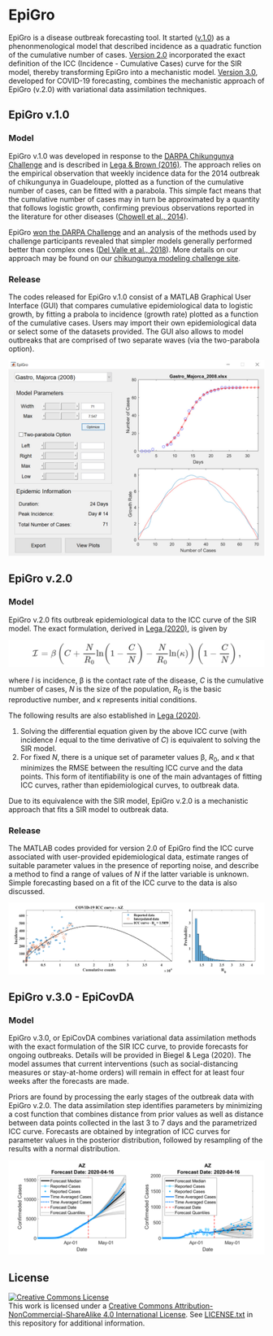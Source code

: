 # EpiGro

EpiGro is a disease outbreak forecasting tool. It started ([v.1.0](#epigro-v10)) as a phenonmenological model that described incidence as a quadratic function of the cumulative number of cases. [Version 2.0](#epigro-v20) incorporated the exact definition of the ICC (Incidence - Cumulative Cases) curve for the SIR model, thereby transforming EpiGro into a mechanistic model. [Version 3.0](#epigro-v30---epicovda), developed for COVID-19 forecasting, combines the mechanistic approach of EpiGro (v.2.0) with variational data assimilation techniques.

## EpiGro v.1.0
### Model
EpiGro v.1.0 was developed in response to the [DARPA Chikungunya Challenge](https://www.innocentive.com/ar/challenge/9933617) and is described in [Lega & Brown (2016)](http://dx.doi.org/10.1016/j.epidem.2016.10.002). The approach relies on the empirical observation that weekly incidence data for the 2014 outbreak of chikungunya in Guadeloupe, plotted as a function of the cumulative number of cases, can be fitted with a parabola. This simple fact means that the cumulative number of cases may in turn be approximated by a quantity that follows logistic growth, confirming previous observations reported in the literature for other diseases ([Chowell et al., 2014](https://doi.org/10.1371/currents.outbreaks.b4690859d91684da963dc40e00f3da81)).

EpiGro [won the DARPA Challenge](https://www.darpa.mil/news-events/2015-05-27) and an analysis of the methods used by challenge participants revealed that simpler models generally performed better than complex ones ([Del Valle et al., 2018](http://dx.doi.org/10.1186/s12879-018-3124-7)). More details on our approach may be found on our [chikungunya modeling challenge site](http://www.u.arizona.edu/~lega/CHIK_Site/CHIK_Challenge.html).

### Release
The codes released for EpiGro v.1.0 consist of a MATLAB Graphical User Interface (GUI) that compares cumulative epidemiological data to logistic growth, by fitting a prabola to incidence (growth rate) plotted as a function of the cumulative cases. Users may import their own epidemiological data or select some of the datasets provided. The GUI also allows to model outbreaks that are comprised of two separate waves (via the two-parabola option).

![EpiGro GUI](./EpiGro_GUI.jpg)

## EpiGro v.2.0
### Model
EpiGro v.2.0 fits outbreak epidemiological data to the ICC curve of the SIR model. The exact formulation, derived in [Lega (2020)](http://arxiv.org/abs/2005.08134), is given by

![](./ICC_Curve_Eq.png)

where *I* is incidence, &beta; is the contact rate of the disease, *C* is the cumulative number of cases, *N* is the size of the population, *R*<sub>0</sub> is the basic reproductive number, and &kappa; represents initial conditions. 

The following results are also established in <a href="http://arxiv.org/abs/2005.08134">Lega (2020)</a>.

1. Solving the differential equation given by the above ICC curve (with incidence *I* equal to the time derivative of *C*) is equivalent to solving the SIR model.
2. For fixed *N*, there is a unique set of parameter values &beta;, *R*<sub>0</sub>, and &kappa; that minimizes the RMSE between the resulting ICC curve and the data points. This form of itentifiability is one of the main advantages of fitting ICC curves, rather than epidemiological curves, to outbreak data.

Due to its equivalence with the SIR model, EpiGro v.2.0 is a mechanistic approach that fits a SIR model to outbreak data.

### Release
The MATLAB codes provided for version 2.0 of EpiGro find the ICC curve associated with user-provided epidemiological data, estimate ranges of suitable parameter values in the presence of reporting noise, and describe a method to find a range of values of $N$ if the latter variable is unknown. Simple forecasting based on a fit of the ICC curve to the data is also discussed.

![ICC curve for the COVID-19 outbreak in Arizona](./EpiGro_v2.png)

## EpiGro v.3.0 - EpiCovDA
### Model
EpiGro v.3.0, or EpiCovDA combines variational data assimilation methods with the exact formulation of the SIR ICC curve, to provide forecasts for ongoing outbreaks. Details will be provided in Biegel & Lega (2020). The model assumes that current interventions (such as social-distancing measures or stay-at-home orders) will remain in effect for at least four weeks after the forecasts are made.

Priors are found by processing the early stages of the outbreak data with EpiGro v.2.0. The data assimilation step identifies parameters by minimizing a cost function that combines distance from prior values as well as distance between data points collected in the last 3 to 7 days and the parametrized ICC curve. Forecasts are obtained by integration of ICC curves for parameter values in the posterior distribution, followed by resampling of the results with a normal distribution.

![EpiCovDA April 16 forecasts for the COVID-19 outbreak in Arizona](./EpiCovDA.png)


## License
<a rel="license" href="http://creativecommons.org/licenses/by-nc-sa/4.0/"><img alt="Creative Commons License" style="border-width:0" src="https://i.creativecommons.org/l/by-nc-sa/4.0/88x31.png" /></a><br />This work is licensed under a <a rel="license" href="http://creativecommons.org/licenses/by-nc-sa/4.0/">Creative Commons Attribution-NonCommercial-ShareAlike 4.0 International License</a>.
See [LICENSE.txt](https://github.com/JocelineLega/EpiGro/blob/master/LICENSE.txt) in this repository for additional information.
